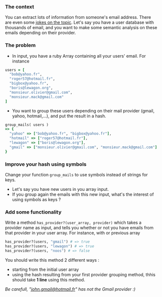 ### The context
You can extract lots of information from someone's email address. There are even some [jokes on the topic](http://theoatmeal.com/comics/email_address). Let's say you have a user database with thousands of email, and you want to make some semantic analysis on these emails depending on their provider.

### The problem
* In input, you have a ruby Array containing all your users' email. For instance

```ruby
users = [ 
  "bob@yahoo.fr", 
  "roger57@hotmail.fr", 
  "bigbox@yahoo.fr", 
  "boris@lewagon.org", 
  "monsieur.olivier@gmail.com", 
  "monsieur.mack@gmail.com"
]
```

* You want to group these users depending on their mail provider (gmail, yahoo, hotmail,...), and put the result in a hash.

```ruby
group_mails( users ) 
=> { 
  "yahoo" => ["bob@yahoo.fr", "bigbox@yahoo.fr"], 
  "hotmail" => ["roger57@hotmail.fr"], 
  "lewagon" => ["boris@lewagon.org"], 
  "gmail" => ["monsieur.olivier@gmail.com", "monsieur.mack@gmail.com"]
}
```

### Improve your hash using symbols
Change your function `group_mails` to use symbols instead of strings for keys.

* Let's say you have new users in you array input.
* If you group again the emails with this new input, what's the interest of using symbols as keys ?

### Add some functionality
Write a method `has_provider?(user_array, provider)` which takes a provider name as input, and tells you whether or not you have emails from that provider in your user array. For instance, with or previous array

```ruby
has_provider?(users, "gmail") # => true
has_provider?(users, "lewagon") # => true
has_provider?(users, "noos") # => false
````
You should write this method 2 different ways :
* starting from the initial user array
* using the hash resulting from your first provider grouping method, thhis should take **1 line** using this method.

*Be carefull, "john.gmail@hotmail.fr" has not the Gmail provider :)*











